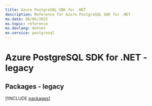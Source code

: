 ```yaml
---
title: Azure PostgreSQL SDK for .NET
description: Reference for Azure PostgreSQL SDK for .NET
ms.date: 08/06/2025
ms.topic: reference
ms.devlang: dotnet
ms.service: postgresql
---
```

# Azure PostgreSQL SDK for .NET - legacy
## Packages - legacy
[!INCLUDE [packages](postgresql-index.md)]